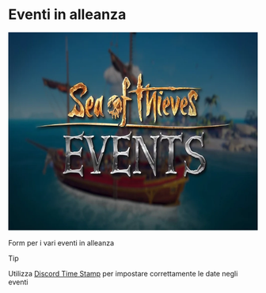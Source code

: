 # Eventi in alleanza
<div align="middle">
 <img alt="Sea of Theves: Event Logo" src="./The_Sea_of_Thieves-Events.webp" height="400">
</div>

Form per i vari eventi in alleanza


> [!TIP]
> Utilizza [Discord Time Stamp](https://sesh.fyi/timestamp/) per impostare correttamente le date negli eventi
